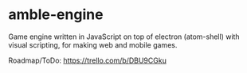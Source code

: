 # amble-engine
Game engine written in JavaScript on top of electron (atom-shell) with visual scripting, for making web and mobile games.

Roadmap/ToDo:
https://trello.com/b/DBU9CGku
